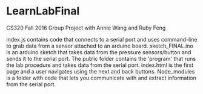 # LearnLabFinal
CS320 Fall 2016 Group Project with Annie Wang and Ruby Feng

index.js contains code that connects to a serial port and uses command-line to grab data from a sensor attached to an arduino board.
sketch_FINAL.ino is an arduino sketch that takes data from the pressure sensors/button and sends it to the serial port. 
The public folder contains the 'program' that runs the lab procedure and takes data from the serial port. 
index.html is the first page and a user navigates using the next and back buttons. Node_modules is a folder with code that lets you communicate
with and extract information from the serial port. 

